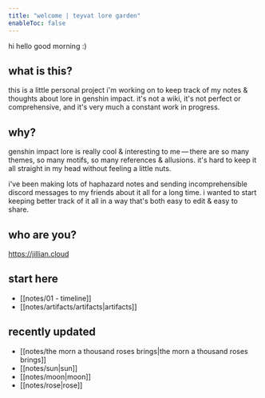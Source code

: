 ```yaml
---
title: "welcome | teyvat lore garden"
enableToc: false
---
```


hi hello good morning :)

## what is this?
this is a little personal project i'm working on to keep track of my notes & thoughts about lore in genshin impact. it's not a wiki, it's not perfect or comprehensive, and it's very much a constant work in progress.

## why?
genshin impact lore is really cool & interesting to me — there are so many themes, so many motifs, so many references & allusions. it's hard to keep it all straight in my head without feeling a little nuts. 

i've been making lots of haphazard notes and sending incomprehensible discord messages to my friends about it all for a long time. i wanted to start keeping better track of it all in a way that's both easy to edit & easy to share. 

## who are you?
https://jillian.cloud

## start here
- [[notes/01 - timeline]]
- [[notes/artifacts/artifacts|artifacts]] 

## recently updated
- [[notes/the morn a thousand roses brings|the morn a thousand roses brings]]
- [[notes/sun|sun]]
- [[notes/moon|moon]]
- [[notes/rose|rose]]